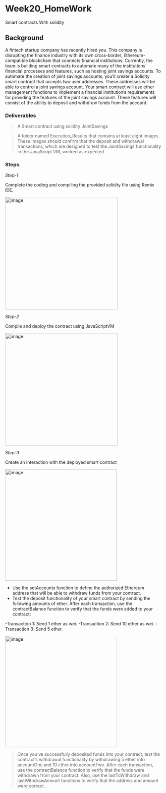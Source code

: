 # Week20_HomeWork
Smart contracts With solidity

## Background

A fintech startup company has recently hired you. This company is disrupting the finance industry with its own cross-border, Ethereum-compatible blockchain that connects financial institutions. Currently, the team is building smart contracts to automate many of the institutions’ financial processes and features, such as hosting joint savings accounts.
To automate the creation of joint savings accounts, you’ll create a Solidity smart contract that accepts two user addresses. These addresses will be able to control a joint savings account. Your smart contract will use ether management functions to implement a financial institution’s requirements for providing the features of the joint savings account. These features will consist of the ability to deposit and withdraw funds from the account.


### Deliverables

> A Smart contract using solidity JointSavings

> A folder named Execution_Results that contains at least eight images. These images should confirm that the deposit and withdrawal transactions, which are designed to test the JointSavings functionality in the JavaScript VM, worked as expected.

### Steps

*Step-1*

Complete the coding and compiling the provided solidity file using Remix IDE.

<img width="363" alt="image" src="https://user-images.githubusercontent.com/56103714/162554334-a5518797-8a3c-4ff0-b234-670820acbbc2.png">


*Step-2*

Compile and deploy the contract using JavaScriptVM

<img width="363" alt="image" src="https://user-images.githubusercontent.com/56103714/162554345-f04e5145-f104-4a49-894c-9ab6eea59491.png">


*Step-3*

Create an interaction with the deployed smart contract  

<img width="360" alt="image" src="https://user-images.githubusercontent.com/56103714/162554357-fd84f11b-c015-4ebc-a899-8466866fe54c.png">

- Use the setAccounts function to define the authorized Ethereum address that will be able to withdraw funds from your contract.
- Test the deposit functionality of your smart contract by sending the following amounts of ether. After each transaction, use the contractBalance function to verify that the funds were added to your contract:

-Transaction 1: Send 1 ether as wei.
-Transaction 2: Send 10 ether as wei.
-Transaction 3: Send 5 ether.

<img width="359" alt="image" src="https://user-images.githubusercontent.com/56103714/162883708-87ef7914-ec3e-4d9c-a2cb-ca9581553ea3.png">

>Once you’ve successfully deposited funds into your contract, test the contract’s withdrawal functionality by withdrawing 5 ether into accountOne and 10 ether into accountTwo. After each transaction, use the contractBalance function to verify that the funds were withdrawn from your contract. Also, use the lastToWithdraw and lastWithdrawAmount functions to verify that the address and amount were correct.




